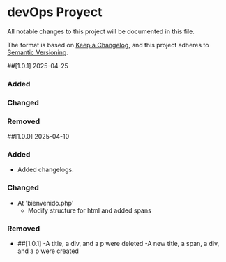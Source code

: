 # devOps Proyect

All notable changes to this project will be documented in this file.

The format is based on [Keep a Changelog](https://keepachangelog.com/en/1.0.0/),
and this project adheres to [Semantic Versioning](https://semver.org/spec/v2.0.0.html).

##[1.0.1] 2025-04-25

### Added

### Changed

### Removed

##[1.0.0] 2025-04-10

### Added

- Added changelogs.

### Changed

- At 'bienvenido.php'
  - Modify structure for html and added spans

### Removed

- ##[1.0.1]
  -A title, a div, and a p were deleted
  -A new title, a span, a div, and a p were created
